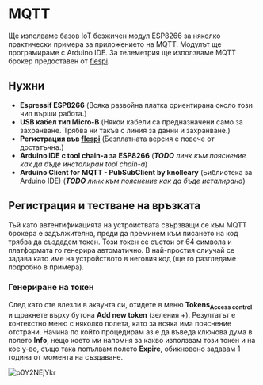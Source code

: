 # MQTT
<!-- ## История
## Основни характеристики
## Приложение -->
Ще изполваме базов IoT безжичен модул ESP8266 за няколко практически примера за приложението на MQTT.
Модулът ще програмираме с Arduino IDE. За телеметрия ще използваме MQTT брокер предоставен от [flespi](https://flespi.com/mqtt-broker).


## Нужни
- **Espressif ESP8266** (Всяка развойна платка ориентирана около този чип върши работа.)
- **USB кабел тип Micro-B** (Някои кабели са предназначени само за захранване. Трябва ни такъв с линия за данни и захранване.)
- **Регистрация във [flespi](https://flespi.com/mqtt-broker)** (Безплатната версия е повече от достатъчна.)
- **Arduino IDE с tool chain-а за ESP8266** (_**TODO** линк към пояснение как да бъде инсталиран tool chain-а_)
- **Arduino Client for MQTT - PubSubClient by knolleary** (Библиотека за Arduino IDE) (_**TODO** линк към пояснение как да бъде исталирана_)


## Регистрация и тестване на връзката
Тъй като автентификацията на устроиствата свързващи се към MQTT брокера е задължителна, преди да преминем към писането на код трябва да създадем токен. Този токен се състои от 64 символа и платформата го генерира автоматично. В най-простия слиучай се задава като име на устройството в неговия код (ще го разгледаме подробно в примера).

### Генериране на токен
След като сте влезли в акаунта си, отидете в меню **Tokens<sub>Access control</sub>** и щракнете върху бутона **Add new token** (зеления +). Резултатът е контекстно меню с няколко полета, като за всяка има пояснение отстрани. Начина по който процедирам аз е да въведа ключова дума в полето **Info**, нещо което ми напомня за какво използвам този токен и на кое у-во, също така попълвам полето **Expire**, обикновено задавам 1 година от момента на създаване.

![p0Y2NEjYkr](https://user-images.githubusercontent.com/47386361/147873092-0450b9fc-0fd5-49cd-9896-8dd0a30c9c84.gif)
